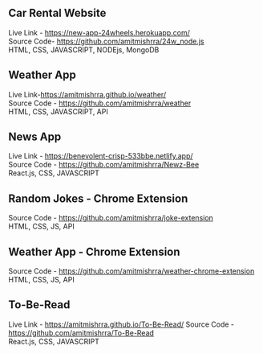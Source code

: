 
## Car Rental Website 
Live Link - https://new-app-24wheels.herokuapp.com/     
Source Code- https://github.com/amitmishrra/24w_node.js     
HTML, CSS, JAVASCRIPT, NODEjs, MongoDB    


## Weather App 
Live Link-https://amitmishrra.github.io/weather/        
Source Code - https://github.com/amitmishrra/weather    
HTML, CSS, JAVASCRIPT, API     


## News App
Live Link - https://benevolent-crisp-533bbe.netlify.app/    
Source Code - https://github.com/amitmishrra/Newz-Bee   
React.js,  CSS, JAVASCRIPT  

## Random Jokes - Chrome Extension      
Source Code - https://github.com/amitmishrra/joke-extension     
HTML, CSS, JS, API

## Weather App - Chrome Extension
Source Code - https://github.com/amitmishrra/weather-chrome-extension   
HTML, CSS, JS, API

## To-Be-Read  
Live Link - https://amitmishrra.github.io/To-Be-Read/
Source Code - https://github.com/amitmishrra/To-Be-Read     
React.js,  CSS, JAVASCRIPT  

